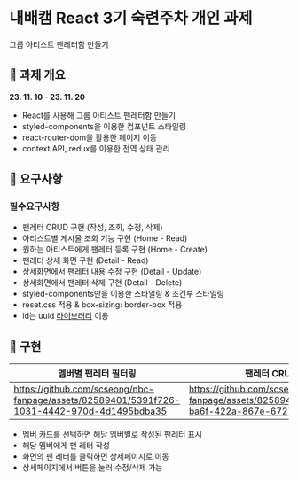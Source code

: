 # 내배캠 React 3기 숙련주차 개인 과제

그룹 아티스트 팬레터함 만들기

## 🚩 과제 개요

**23. 11. 10 - 23. 11. 20**

- React를 사용해 그룹 아티스트 팬레터함 만들기
- styled-components을 이용한 컴포넌트 스타일링
- react-router-dom을 활용한 페이지 이동
- context API, redux를 이용한 전역 상태 관리

## 🚩 요구사항

### 필수요구사항

- 팬레터 CRUD 구현 (작성, 조회, 수정, 삭제)
- 아티스트별 게시물 조회 기능 구현 (Home - Read)
- 원하는 아티스트에게 팬레터 등록 구현 (Home - Create)
- 팬레터 상세 화면 구현 (Detail - Read)
- 상세화면에서 팬레터 내용 수정 구현 (Detail - Update)
- 상세화면에서 팬레터 삭제 구현 (Detail - Delete)
- styled-components만을 이용한 스타일링 & 조건부 스타일링
- reset.css 적용 & box-sizing: border-box 적용
- id는 uuid [라이브러리](https://www.npmjs.com/package//uuid) 이용

## 🚩 구현 

| 멤버별 팬레터 필터링 | 팬레터 CRUD  |
|--|--|
| https://github.com/scseong/nbc-fanpage/assets/82589401/5391f726-1031-4442-970d-4d1495bdba35 | https://github.com/scseong/nbc-fanpage/assets/82589401/c3726fac-ba6f-422a-867e-672771ff2848 |

- 멤버 카드를 선택하면 해당 멤버별로 작성된 팬레터 표시
- 해당 멤버에게 팬 레터 작성
- 화면의 팬 레터를 클릭하면 상세페이지로 이동
- 상세페이지에서 버튼을 눌러 수정/삭제 가능
